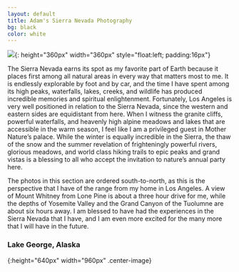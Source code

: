 ```yaml
---
layout: default
title: Adam's Sierra Nevada Photography
bg: black
color: white
---
```


<meta property="og:image" content="https://lh3.googleusercontent.com/MnmvAf60ewPMyw-npiW2UFjW7amDjy6oIAAfnMVnGLzxgsL33gvnVb4kQgLxq-tEczROEarKZm9A7EwF0cyBk9wWA7CfMYYRR2b_EX2vCiDRupWqIyFY385hnsztNG-xvd5j1O54Gyg=w2400" />

![](https://lh3.googleusercontent.com/MnmvAf60ewPMyw-npiW2UFjW7amDjy6oIAAfnMVnGLzxgsL33gvnVb4kQgLxq-tEczROEarKZm9A7EwF0cyBk9wWA7CfMYYRR2b_EX2vCiDRupWqIyFY385hnsztNG-xvd5j1O54Gyg=w2400){: height="360px" width="360px" style="float:left; padding:16px"}

The Sierra Nevada earns its spot as my favorite part of Earth because it places first among all natural areas in every way that matters most to me. It is endlessly explorable by foot and by car, and the time I have spent among its high peaks, waterfalls, lakes, creeks, and wildlife has produced incredible memories and spiritual enlightenment. Fortunately, Los Angeles is very well positioned in relation to the Sierra Nevada, since the western and eastern sides are equidistant from here. When I witness the granite cliffs, powerful waterfalls, and heavenly high alpine meadows and lakes that are accessible in the warm season, I feel like I am a privileged guest in Mother Nature’s palace. While the winter is equally incredible in the Sierra, the thaw of the snow and the summer revelation of frighteningly powerful rivers, glorious meadows, and world class hiking trails to epic peaks and grand vistas is a blessing to all who accept the invitation to nature’s annual party here.

The photos in this section are ordered south-to-north, as this is the perspective that I have of the range from my home in Los Angeles. A view of Mount Whitney from Lone Pine is about a three hour drive for me, while the depths of Yosemite Valley and the Grand Canyon of the Tuolumne are about six hours away. I am blessed to have had the experiences in the Sierra Nevada that I have, and I am even more excited for the many more that I will have in the future.

### Lake George, Alaska
![](){:height="640px" width="960px" .center-image}
